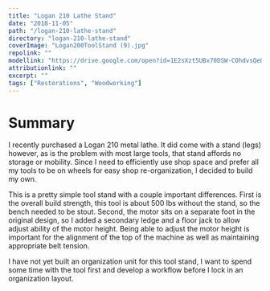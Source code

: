 ```yaml
---
title: "Logan 210 Lathe Stand"
date: "2018-11-05"
path: "/logan-210-lathe-stand"
directory: "logan-210-lathe-stand"
coverImage: "Logan200ToolStand (9).jpg"
repolink: ""
modellink: "https://drive.google.com/open?id=1E2sXzt5UBx70DSW-COhdvsQeQzxZ9YRU"
attributionlink: ""
excerpt: ""
tags: ["Restorations", "Woodworking"]
---
```


# Summary

I recently purchased a Logan 210 metal lathe. It did come with a stand (legs) however, as is the problem with most large tools, that stand affords no storage or mobility. Since I need to efficiently use shop space and prefer all my tools to be on wheels for easy shop re-organization, I decided to build my own.

This is a pretty simple tool stand with a couple important differences. First is the overall build strength, this tool is about 500 lbs without the stand, so the bench needed to be stout. Second, the motor sits on a separate foot in the original design, so I added a secondary ledge and a floor jack to allow adjust ability of the motor height. Being able to adjust the motor height is important for the alignment of the top of the machine as well as maintaining appropriate belt tension.

I have not yet built an organization unit for this tool stand, I want to spend some time with the tool first and develop a workflow before I lock in an organization layout.
